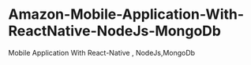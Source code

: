 # Amazon-Mobile-Application-With-ReactNative-NodeJs-MongoDb
Mobile Application With React-Native , NodeJs,MongoDb
